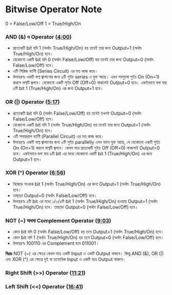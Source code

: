# Bitwise Operator Note
0 = False/Low/Off 
1 = True/High/On

### AND (&) ও Operator ([4:00](https://www.youtube.com/watch?v=K55NS1BlD7E&t=240s))
- প্রত্যেকটি bit যদি 1 (অর্থাৎ True/High/On) হয় তবেই তার জন্য Output=1 (অর্থাৎ True/High/On) হবে। 
- যেকোনো একটি bit যদি 0 (অর্থাৎ False/Low/Off) হয় তবেই তার জন্য Output=0 (অর্থাৎ False/Low/Off) হবে। 
- এটি সিরিজ বর্তনী (Series Circuit) এর মত কাজ করে। 
- উদাহরণঃ একটি বাল্ব জ্বালানোর জন্য ৫টি সুইচ series এ যুক্ত আছে। এখন সবগুলো সুইচ On (On=1) করলে বাল্বটি জ্বলবে। যেকোনো একটি সুইচ Off (Off=0) থাকলেই Output=0 হবে। একইভাবে বলা যায় ৫টি bit 1 (True/High/On) এর জন্য Output=1 হবে। 

### OR (|)  Operator ([5:17](https://www.youtube.com/watch?v=K55NS1BlD7E&t=317s))
- প্রত্যেকটি bit যদি 0 (অর্থাৎ False/Low/Off) হয় তবেই তখনই Output=0 (অর্থাৎ False/Low/Off) হবে। 
- যেকোনো একটি bit যদি 1 (অর্থাৎ True/High/On) হয় তবেই তার জন্য Output=1 (অর্থাৎ True/High/On) হবে। 
- এটি সমান্তরাল বর্তনী (Parallel Circuit) এর মত কাজ করে। 
- উদাহরণঃ একটি বাল্ব জ্বালানোর জন্য ৫টি সুইচ parallelly এমন ভাবে যুক্ত আছে, যে যেকোনো একটি সুইচ On (On=1) করলে বাল্বটি জ্বলবে। কেবল মাত্র প্রত্যেকটি সুইচ Off (Off=0) থাকলেই Output=0 হবে। একইভাবে বলা যায় ৫টি bit এর মধ্যে যেকোনো একটি bit 1 (True/High/On) এর জন্য Output=1 হবে। 

### XOR (^)  Operator ([6:56](https://www.youtube.com/watch?v=K55NS1BlD7E&t=416s))
- বিজোড় সংখ্যক bit 1 (অর্থাৎ True/High/On) এর জন্য Output=1 (অর্থাৎ True/High/On) হবে। 
- তাছাড়া Output=0 (অর্থাৎ False/Low/Off) হবে। 
- উদাহরণঃ ৫টি bit এর মধ্যে ১/৩/৫টি bit 1 (অর্থাৎ True/High/On) হওয়ায় Output=1 (অর্থাৎ True/High/On) হবে। তাছাড়া Output=0 (অর্থাৎ False/Low/Off) হবে। 

### NOT (~)  অথবা Complement Operator ([9:03](https://www.youtube.com/watch?v=K55NS1BlD7E&t=543s))
- কোন bit যদি 0 (অর্থাৎ False/Low/Off) হয় তবে Output=1 (অর্থাৎ True/High/On) হবে। 
- কোন bit যদি 1 (অর্থাৎ True/High/On) হয় তবে Output=0 (অর্থাৎ False/Low/Off) হবে। 
- উদাহরণঃ 100110 এর Complement হবে 011001। 

**বিঃদ্রঃ** NOT (~) এর ক্ষেত্রে কেবল মাত্র একটি Input ও একটি Output থাকবে। কিন্তু AND (&), OR (|) এবং XOR (^) এর ক্ষেত্রে দুই বা ততোধিক Input ও একটি মাত্র Output থাকবে। 

### Right Shift (>>) Operator ([11:21](https://www.youtube.com/watch?v=K55NS1BlD7E&t=681s))

### Left Shift (<<) Operator ([16:41](https://www.youtube.com/watch?v=K55NS1BlD7E&t=1001s))